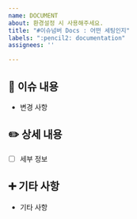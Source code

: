 ```yaml
---
name: DOCUMENT
about: 환경설정 시 사용해주세요.
title: "#이슈넘버 Docs : 어떤 세팅인지"
labels: ":pencil2: documentation"
assignees: ''

---
```


## 📃 이슈 내용

- 변경 사항


## ✏️ 상세 내용

- [ ] 세부 정보


## ➕ 기타 사항

- 기타 사항

